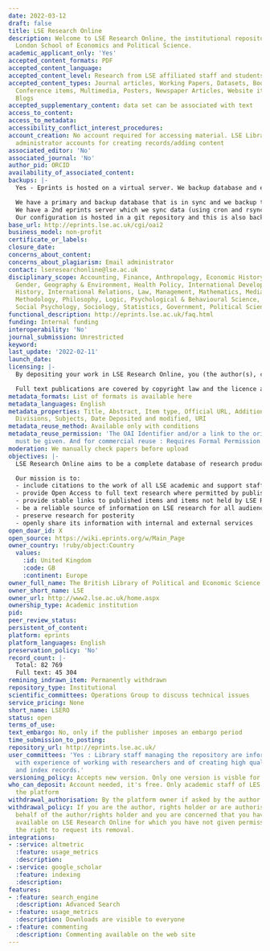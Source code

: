 ```yaml
---
date: 2022-03-12
draft: false
title: LSE Research Online
description: Welcome to LSE Research Online, the institutional repository for the
  London School of Economics and Political Science.
academic_applicant_only: 'Yes'
accepted_content_formats: PDF
accepted_content_language:
accepted_content_level: Research from LSE affiliated staff and students
accepted_content_types: Journal articles, Working Papers, Datasets, Books, Book Chapters,
  Conference items, Multimedia, Posters, Newspaper Articles, Website items, Research
  Blogs
accepted_supplementary_content: data set can be associated with text
access_to_content:
access_to_metadata:
accessibility_conflict_interest_procedures:
account_creation: No account required for accessing material. LSE Library staff have
  administrator accounts for creating records/adding content
associated_editor: 'No'
associated_journal: 'No'
author_pid: ORCID
availability_of_associated_content:
backups: |-
  Yes - Eprints is hosted on a virtual server. We backup database and eprint items (pdfs etc..).

  We have a primary and backup database that is in sync and we backup the backup database nightly using standard mysqlbackup to a gzipped mysql file.
  We have a 2nd eprints server which we sync data (using cron and rsync)from the primary server hourly during work hours – IIRC the primary server is backed up nightly using vmware backup tools.
  Our configuration is hosted in a git repository and this is also backed up nightly with standard gitlab backups.
base_url: http://eprints.lse.ac.uk/cgi/oai2
business_model: non-profit
certificate_or_labels:
closure_date:
concerns_about_content:
concerns_about_plagiarism: Email administrator
contact: lseresearchonline@lse.ac.uk
disciplinary_scope: Accounting, Finance, Anthropology, Economic History, Economics,
  Gender, Geography & Environment, Health Policy, International Development, International
  History, International Relations, Law, Management, Mathematics, Media & Communications,
  Methodology, Philosophy, Logic, Psychological & Behavioural Science, Social Policy,
  Social Psychology, Sociology, Statistics, Government, Political Science
functional_description: http://eprints.lse.ac.uk/faq.html
funding: Internal funding
interoperability: 'No'
journal_submission: Unrestricted
keyword:
last_update: '2022-02-11'
launch_date:
licensing: |-
  By depositing your work in LSE Research Online, you (the author(s), copyright owner or assignee), grant a non-exclusive licence to the LSE on behalf of the British Library of Political and Economic Science for the duration of applicable copyright

  Full text publications are covered by copyright law and the licence applied is based on publisher requirements from Sherpa Romeo
metadata_formats: List of formats is available here
metadata_languages: English
metadata_properties: Title, Abstract, Item type, Official URL, Additional Information,
  Divisions, Subjects, Date Deposited and modified, URI
metadata_reuse_method: Available only with conditions
metadata_reuse_permission: 'The OAI Identifier and/or a link to the original metadata
  must be given. And for commercial reuse : Requires Formal Permission'
moderation: We manually check papers before upload
objectives: |-
  LSE Research Online aims to be a complete database of research produced by LSE Staff.

  Our mission is to:
  - include citations to the work of all LSE academic and support staff
  - provide Open Access to full text research where permitted by publishers and copyright law
  - provide stable links to published items and items not held by LSE Research Online
  - be a reliable source of information on LSE research for all audiences
  - preserve research for posterity
  - openly share its information with internal and external services
open_doar_id: X
open_source: https://wiki.eprints.org/w/Main_Page
owner_country: !ruby/object:Country
  values:
    :id: United Kingdom
    :code: GB
    :continent: Europe
owner_full_name: The British Library of Political and Economic Science
owner_short_name: LSE
owner_url: http://www2.lse.ac.uk/home.aspx
ownership_type: Academic institution
pid:
peer_review_status:
persistent_of_content:
platform: eprints
platform_languages: English
preservation_policy: 'No'
record_count: |-
  Total: 82 769
  Full text: 45 304
remining_indrawn_item: Permanently withdrawn
repository_type: Institutional
scientific_committees: Operations Group to discuss technical issues
service_pricing: None
short_name: LSERO
status: open
terms_of_use:
text_embargo: No, only if the publisher imposes an embargo period
time_submission_to_posting:
repository_url: http://eprints.lse.ac.uk/
user_committees: 'Yes : Library staff managing the repository are information professionals
  with experience of working with researchers and of creating high quality catalogue
  and index records.'
versioning_policy: Accepts new version. Only one version is visble for readers
who_can_deposit: Account needed, it's free. Only academic staff of LES can post on
  the platform
withdrawal_authorisation: By the platform owner if asked by the author
withdrawal_policy: If you are the author, rights holder or are authorised to act on
  behalf of the author/rights holder and you are concerned that you have found material
  available on LSE Research Online for which you have not given permission, you have
  the right to request its removal.
integrations:
- :service: altmetric
  :feature: usage_metrics
  :description:
- :service: google_scholar
  :feature: indexing
  :description:
features:
- :feature: search_engine
  :description: Advanced Search
- :feature: usage_metrics
  :description: Downloads are visible to everyone
- :feature: commenting
  :description: Commenting available on the web site
---
```




